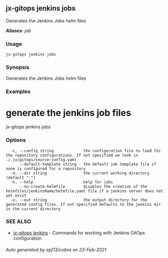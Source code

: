 ## jx-gitops jenkins jobs

Generates the Jenkins Jobs helm files

***Aliases**: job*

### Usage

```
jx-gitops jenkins jobs
```

### Synopsis

Generates the Jenkins Jobs helm files

### Examples

  # generate the jenkins job files
  jx-gitops jenkins jobs

### Options

```
  -c, --config string             the configuration file to load for the repository configurations. If not specified we look in ./.jx/gitops/source-config.yaml
      --default-template string   the default job template file if none is configured for a repository
  -d, --dir string                the current working directory (default ".")
  -h, --help                      help for jobs
      --no-create-helmfile        disables the creation of the helmfiles/jenkinsName/helmfile.yaml file if a jenkins server does not yet exist
  -o, --out string                the output directory for the generated config files. If not specified defaults to the jenkins dir in the current directory
```

### SEE ALSO

* [jx-gitops jenkins](jx-gitops_jenkins.md)	 - Commands for working with Jenkins GitOps configuration

###### Auto generated by spf13/cobra on 23-Feb-2021

